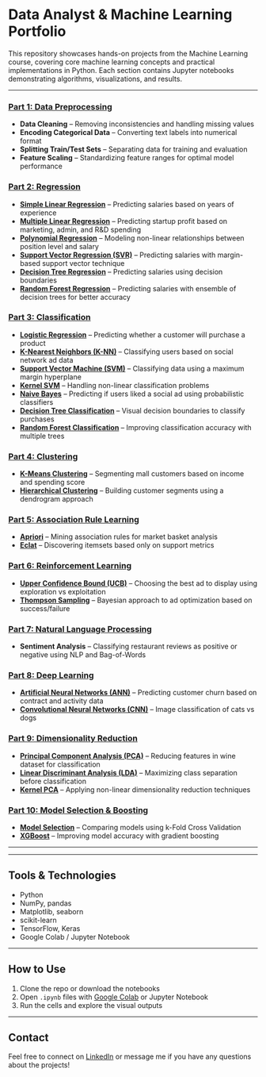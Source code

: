 # Data Analyst & Machine Learning Portfolio

This repository showcases hands-on projects from the Machine Learning course, covering core machine learning concepts and practical implementations in Python. Each section contains Jupyter notebooks demonstrating algorithms, visualizations, and results.

---


### [Part 1: Data Preprocessing](https://github.com/RyanTanjaya/ML-Projects/tree/main/Machine%20Learning%20Portofolio/Part%201%20-%20Data%20Preprocessing)
-  **Data Cleaning** – Removing inconsistencies and handling missing values
-  **Encoding Categorical Data** – Converting text labels into numerical format
-  **Splitting Train/Test Sets** – Separating data for training and evaluation
-  **Feature Scaling** – Standardizing feature ranges for optimal model performance

### [Part 2: Regression](https://github.com/RyanTanjaya/ML-Projects/tree/main/Machine%20Learning%20Portofolio/Part%202%20-%20Regression)
-  **[Simple Linear Regression](https://github.com/RyanTanjaya/ML-Projects/tree/main/Machine%20Learning%20Portofolio/Part%202%20-%20Regression/1.%20Simple%20Linear%20Regression)** – Predicting salaries based on years of experience
-  **[Multiple Linear Regression](https://github.com/RyanTanjaya/ML-Projects/tree/main/Machine%20Learning%20Portofolio/Part%202%20-%20Regression/2.%20Multiple%20Linear%20Regression)** – Predicting startup profit based on marketing, admin, and R&D spending
-  **[Polynomial Regression](https://github.com/RyanTanjaya/ML-Projects/tree/main/Machine%20Learning%20Portofolio/Part%202%20-%20Regression/3.%20Polynomial%20Regression)** – Modeling non-linear relationships between position level and salary
-  **[Support Vector Regression (SVR)](https://github.com/RyanTanjaya/ML-Projects/tree/main/Machine%20Learning%20Portofolio/Part%202%20-%20Regression/4.%20Support%20Vector%20Regression)** – Predicting salaries with margin-based support vector technique
-  **[Decision Tree Regression](https://github.com/RyanTanjaya/ML-Projects/tree/main/Machine%20Learning%20Portofolio/Part%202%20-%20Regression/5.%20Decision%20Tree%20Regression)** – Predicting salaries using decision boundaries
-  **[Random Forest Regression](https://github.com/RyanTanjaya/ML-Projects/tree/main/Machine%20Learning%20Portofolio/Part%202%20-%20Regression/6.%20Random%20Forest%20Regression)** – Predicting salaries with ensemble of decision trees for better accuracy

### [Part 3: Classification](https://github.com/RyanTanjaya/ML-Projects/tree/main/Machine%20Learning%20Portofolio/Part%203%20-%20Classification)
-  **[Logistic Regression](https://github.com/RyanTanjaya/ML-Projects/tree/main/Machine%20Learning%20Portofolio/Part%203%20-%20Classification/1.%20Logistic%20Regression)** – Predicting whether a customer will purchase a product
-  **[K-Nearest Neighbors (K-NN)](https://github.com/RyanTanjaya/ML-Projects/tree/main/Machine%20Learning%20Portofolio/Part%203%20-%20Classification/2.%20K-Nearest%20Neighbor)** – Classifying users based on social network ad data
-  **[Support Vector Machine (SVM)](https://github.com/RyanTanjaya/ML-Projects/tree/main/Machine%20Learning%20Portofolio/Part%203%20-%20Classification/3.%20Support%20Vector%20Machine)** – Classifying data using a maximum margin hyperplane
-  **[Kernel SVM](https://github.com/RyanTanjaya/ML-Projects/tree/main/Machine%20Learning%20Portofolio/Part%203%20-%20Classification/4.%20Kernel%20SVM)** – Handling non-linear classification problems
-  **[Naive Bayes](https://github.com/RyanTanjaya/ML-Projects/tree/main/Machine%20Learning%20Portofolio/Part%203%20-%20Classification/5.%20Naive%20Bayes)** – Predicting if users liked a social ad using probabilistic classifiers
-  **[Decision Tree Classification](https://github.com/RyanTanjaya/ML-Projects/tree/main/Machine%20Learning%20Portofolio/Part%203%20-%20Classification/6.%20Decision%20Tree%20Classification)** – Visual decision boundaries to classify purchases
-  **[Random Forest Classification](https://github.com/RyanTanjaya/ML-Projects/tree/main/Machine%20Learning%20Portofolio/Part%203%20-%20Classification/7.%20Random%20Forest%20Classification)** – Improving classification accuracy with multiple trees

### [Part 4: Clustering](https://github.com/RyanTanjaya/ML-Projects/tree/main/Machine%20Learning%20Portofolio/Part%204%20-%20Clustering)
-  **[K-Means Clustering](https://github.com/RyanTanjaya/ML-Projects/tree/main/Machine%20Learning%20Portofolio/Part%204%20-%20Clustering/1.%20K-Means%20Clustering)** – Segmenting mall customers based on income and spending score
-  **[Hierarchical Clustering](https://github.com/RyanTanjaya/ML-Projects/tree/main/Machine%20Learning%20Portofolio/Part%204%20-%20Clustering/2.%20Hierarchical%20Clustering)** – Building customer segments using a dendrogram approach

### [Part 5: Association Rule Learning](https://github.com/RyanTanjaya/ML-Projects/tree/main/Machine%20Learning%20Portofolio/Part%205%20-%20Association)
-  **[Apriori](https://github.com/RyanTanjaya/ML-Projects/tree/main/Machine%20Learning%20Portofolio/Part%205%20-%20Association/1.%20Apriori)** – Mining association rules for market basket analysis
-  **[Eclat](https://github.com/RyanTanjaya/ML-Projects/tree/main/Machine%20Learning%20Portofolio/Part%205%20-%20Association/2.%20Eclat)** – Discovering itemsets based only on support metrics

### [Part 6: Reinforcement Learning](https://github.com/RyanTanjaya/ML-Projects/tree/main/Machine%20Learning%20Portofolio/Part%206%20-%20Reinforcement%20Learning)
-  **[Upper Confidence Bound (UCB)](https://github.com/RyanTanjaya/ML-Projects/tree/main/Machine%20Learning%20Portofolio/Part%206%20-%20Reinforcement%20Learning/1.%20Upper%20Confidence%20Bound)** – Choosing the best ad to display using exploration vs exploitation
-  **[Thompson Sampling](https://github.com/RyanTanjaya/ML-Projects/tree/main/Machine%20Learning%20Portofolio/Part%206%20-%20Reinforcement%20Learning/2.%20Thompson%20Sampling)** – Bayesian approach to ad optimization based on success/failure

### [Part 7: Natural Language Processing](https://github.com/RyanTanjaya/ML-Projects/tree/main/Machine%20Learning%20Portofolio/Part%207%20-%20Natural%20Language%20Processing)
-  **Sentiment Analysis** – Classifying restaurant reviews as positive or negative using NLP and Bag-of-Words

### [Part 8: Deep Learning](https://github.com/RyanTanjaya/ML-Projects/tree/main/Machine%20Learning%20Portofolio/Part%208%20-%20Deep%20Learning)
-  **[Artificial Neural Networks (ANN)](https://github.com/RyanTanjaya/ML-Projects/tree/main/Machine%20Learning%20Portofolio/Part%208%20-%20Deep%20Learning/1.%20Artificial%20Neural%20Network)** – Predicting customer churn based on contract and activity data
-  **[Convolutional Neural Networks (CNN)](https://github.com/RyanTanjaya/ML-Projects/tree/main/Machine%20Learning%20Portofolio/Part%208%20-%20Deep%20Learning/2.%20Convolutional%20Neural%20Network)** – Image classification of cats vs dogs

### [Part 9: Dimensionality Reduction](https://github.com/RyanTanjaya/ML-Projects/tree/main/Machine%20Learning%20Portofolio/Part%209%20-%20Dimensional%20Reduction)
-  **[Principal Component Analysis (PCA)](https://github.com/RyanTanjaya/ML-Projects/tree/main/Machine%20Learning%20Portofolio/Part%209%20-%20Dimensional%20Reduction/1.%20Principal%20Component%20Analysis)** – Reducing features in wine dataset for classification
-  **[Linear Discriminant Analysis (LDA)](https://github.com/RyanTanjaya/ML-Projects/tree/main/Machine%20Learning%20Portofolio/Part%209%20-%20Dimensional%20Reduction/2.%20Linear%20Discriminant%20Analysis)** – Maximizing class separation before classification
-  **[Kernel PCA](https://github.com/RyanTanjaya/ML-Projects/tree/main/Machine%20Learning%20Portofolio/Part%209%20-%20Dimensional%20Reduction/3.%20Kernel%20PCA)** – Applying non-linear dimensionality reduction techniques

### [Part 10: Model Selection & Boosting](https://github.com/RyanTanjaya/ML-Projects/tree/main/Machine%20Learning%20Portofolio/Part%2010.%20Model%20Selection%20%26%20Boosting)
-  **[Model Selection](https://github.com/RyanTanjaya/ML-Projects/tree/main/Machine%20Learning%20Portofolio/Part%2010.%20Model%20Selection%20%26%20Boosting/1.%20Model%20Selection)** – Comparing models using k-Fold Cross Validation
-  **[XGBoost](https://github.com/RyanTanjaya/ML-Projects/tree/main/Machine%20Learning%20Portofolio/Part%2010.%20Model%20Selection%20%26%20Boosting/2.%20XG%20Boost)** – Improving model accuracy with gradient boosting

---

---

## Tools & Technologies
- Python
- NumPy, pandas
- Matplotlib, seaborn
- scikit-learn
- TensorFlow, Keras
- Google Colab / Jupyter Notebook

---

## How to Use
1. Clone the repo or download the notebooks
2. Open `.ipynb` files with [Google Colab](https://colab.research.google.com) or Jupyter Notebook
3. Run the cells and explore the visual outputs

---

## Contact
Feel free to connect on [LinkedIn](https://www.linkedin.com/in/ryan-tanjaya-2987521b3/) or message me if you have any questions about the projects!

